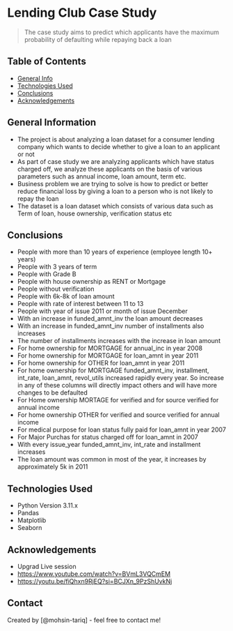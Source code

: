 # Lending Club Case Study
> The case study aims to predict which applicants have the maximum probability of defaulting while repaying back a loan


## Table of Contents
* [General Info](#general-information)
* [Technologies Used](#technologies-used)
* [Conclusions](#conclusions)
* [Acknowledgements](#acknowledgements)

<!-- You can include any other section that is pertinent to your problem -->

## General Information
- The project is about analyzing a loan dataset for a consumer lending company which wants to decide whether to give a loan to an applicant or not
- As part of case study we are analyzing applicants which have status charged off, we analyze these applicants on the basis of various parameters such as annual income, loan amount, term etc.
- Business problem we are trying to solve is how to predict or better reduce financial loss by giving a loan to a person who is not likely to repay the loan
- The dataset is a loan dataset which consists of various data such as Term of loan, house ownership, verification status etc

<!-- You don't have to answer all the questions - just the ones relevant to your project. -->

## Conclusions
- People with more than 10 years of experience (employee length 10+ years)
- People with 3 years of term
- People with Grade B
- People with house ownership as RENT or Mortgage
- People without verification
- People with 6k-8k of loan amount
- People with rate of interest between 11 to 13
- People with year of issue 2011 or month of issue December
- With an increase in funded_amnt_inv the loan amount decreases
- With an increase in funded_amnt_inv number of installments also increases
- The number of installments increases with the increase in loan amount
- For home ownership for MORTGAGE for annual_inc in year 2008
- For home ownership for MORTGAGE for loan_amnt in year 2011
- For home ownership for OTHER for loan_amnt in year 2011
- For home ownership for MORTGAGE funded_amnt_inv, installment, int_rate, loan_amnt, revol_utils increased rapidly every year. So increase in any of these columns will directly impact others and will have more changes to be defaulted
- For Home ownership MORTAGE for verified and for source verified for annual income
- For home ownership OTHER for verified and source verified for annual income
- For medical purpose for loan status fully paid for loan_amnt in year 2007
- For Major Purchas for status charged off for loan_amnt in 2007
- With every issue_year funded_amnt_inv, int_rate and installment increases
- The loan amount was common in most of the year, it increases by approximately 5k in 2011

<!-- You don't have to answer all the questions - just the ones relevant to your project. -->


## Technologies Used
- Python Version 3.11.x
- Pandas
- Matplotlib
- Seaborn

<!-- As the libraries versions keep on changing, it is recommended to mention the version of library used in this project -->

## Acknowledgements
- Upgrad Live session
- https://www.youtube.com/watch?v=BVmL3VQCmEM
- https://youtu.be/fiQhxn9RjEQ?si=BCJXn_9PzShUvkNj 



## Contact
Created by [@mohsin-tariq] - feel free to contact me!


<!-- Optional -->
<!-- ## License -->
<!-- This project is open source and available under the [... License](). -->

<!-- You don't have to include all sections - just the one's relevant to your project -->